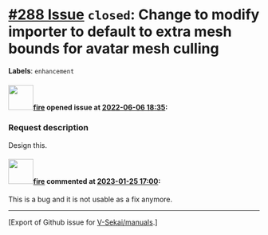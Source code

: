 # [\#288 Issue](https://github.com/V-Sekai/manuals/issues/288) `closed`: Change to modify importer to default to extra mesh bounds for avatar mesh culling
**Labels**: `enhancement`


#### <img src="https://avatars.githubusercontent.com/u/32321?u=c2e06a3d2b49a467aa907e54aa259516440267cc&v=4" width="50">[fire](https://github.com/fire) opened issue at [2022-06-06 18:35](https://github.com/V-Sekai/manuals/issues/288):

### Request description

Design this.

#### <img src="https://avatars.githubusercontent.com/u/32321?u=c2e06a3d2b49a467aa907e54aa259516440267cc&v=4" width="50">[fire](https://github.com/fire) commented at [2023-01-25 17:00](https://github.com/V-Sekai/manuals/issues/288#issuecomment-1403934850):

This is a bug and it is not usable as a fix anymore.


-------------------------------------------------------------------------------



[Export of Github issue for [V-Sekai/manuals](https://github.com/V-Sekai/manuals).]
